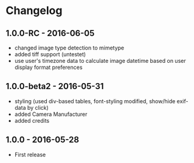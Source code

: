 # Changelog

## 1.0.0-RC - 2016-06-05

- changed image type detection to mimetype
- added tiff support (untestet)
- use user's timezone data to calculate image datetime based on user display format preferences

## 1.0.0-beta2 - 2016-05-31

- styling (used div-based tables, font-styling modified, show/hide exif-data by click)
- added Camera Manufacturer
- added credits

## 1.0.0 - 2016-05-28

- First release
